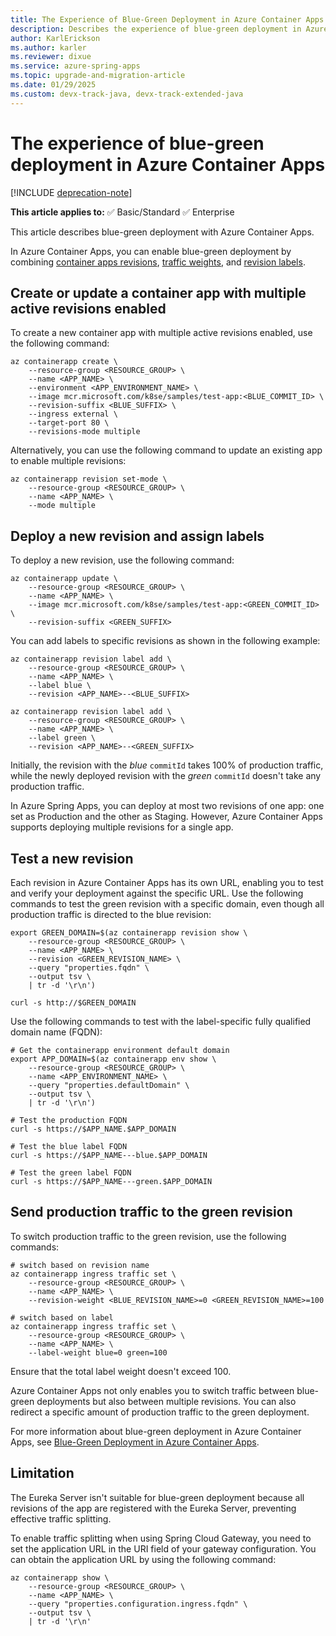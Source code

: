 ```yaml
---
title: The Experience of Blue-Green Deployment in Azure Container Apps
description: Describes the experience of blue-green deployment in Azure Container Apps.
author: KarlErickson
ms.author: karler
ms.reviewer: dixue
ms.service: azure-spring-apps
ms.topic: upgrade-and-migration-article
ms.date: 01/29/2025
ms.custom: devx-track-java, devx-track-extended-java
---
```


# The experience of blue-green deployment in Azure Container Apps

[!INCLUDE [deprecation-note](../includes/deprecation-note.md)]

**This article applies to:** ✅ Basic/Standard ✅ Enterprise

This article describes blue-green deployment with Azure Container Apps.

In Azure Container Apps, you can enable blue-green deployment by combining [container apps revisions](../../container-apps/revisions.md), [traffic weights](../../container-apps/traffic-splitting.md), and [revision labels](../../container-apps/revisions.md#labels).

## Create or update a container app with multiple active revisions enabled

To create a new container app with multiple active revisions enabled, use the following command:

```azurecli
az containerapp create \
    --resource-group <RESOURCE_GROUP> \
    --name <APP_NAME> \
    --environment <APP_ENVIRONMENT_NAME> \
    --image mcr.microsoft.com/k8se/samples/test-app:<BLUE_COMMIT_ID> \
    --revision-suffix <BLUE_SUFFIX> \
    --ingress external \
    --target-port 80 \
    --revisions-mode multiple
```

Alternatively, you can use the following command to update an existing app to enable multiple revisions:

```azurecli
az containerapp revision set-mode \
    --resource-group <RESOURCE_GROUP> \
    --name <APP_NAME> \
    --mode multiple
```

## Deploy a new revision and assign labels

To deploy a new revision, use the following command:

```azurecli
az containerapp update \
    --resource-group <RESOURCE_GROUP> \
    --name <APP_NAME> \
    --image mcr.microsoft.com/k8se/samples/test-app:<GREEN_COMMIT_ID> \
    --revision-suffix <GREEN_SUFFIX>
```

You can add labels to specific revisions as shown in the following example:

```azurecli
az containerapp revision label add \
    --resource-group <RESOURCE_GROUP> \
    --name <APP_NAME> \
    --label blue \
    --revision <APP_NAME>--<BLUE_SUFFIX>

az containerapp revision label add \
    --resource-group <RESOURCE_GROUP> \
    --name <APP_NAME> \
    --label green \
    --revision <APP_NAME>--<GREEN_SUFFIX>
```

Initially, the revision with the *blue* `commitId` takes 100% of production traffic, while the newly deployed revision with the *green* `commitId` doesn't take any production traffic.

In Azure Spring Apps, you can deploy at most two revisions of one app: one set as Production and the other as Staging. However, Azure Container Apps supports deploying multiple revisions for a single app.

## Test a new revision

Each revision in Azure Container Apps has its own URL, enabling you to test and verify your deployment against the specific URL. Use the following commands to test the green revision with a specific domain, even though all production traffic is directed to the blue revision:

```azurecli
export GREEN_DOMAIN=$(az containerapp revision show \
    --resource-group <RESOURCE_GROUP> \
    --name <APP_NAME> \
    --revision <GREEN_REVISION_NAME> \
    --query "properties.fqdn" \
    --output tsv \
    | tr -d '\r\n')

curl -s http://$GREEN_DOMAIN
```

Use the following commands to test with the label-specific fully qualified domain name (FQDN):

```azurecli
# Get the containerapp environment default domain
export APP_DOMAIN=$(az containerapp env show \
    --resource-group <RESOURCE_GROUP> \
    --name <APP_ENVIRONMENT_NAME> \
    --query "properties.defaultDomain" \
    --output tsv \
    | tr -d '\r\n')

# Test the production FQDN
curl -s https://$APP_NAME.$APP_DOMAIN

# Test the blue label FQDN
curl -s https://$APP_NAME---blue.$APP_DOMAIN

# Test the green label FQDN
curl -s https://$APP_NAME---green.$APP_DOMAIN
```

## Send production traffic to the green revision

To switch production traffic to the green revision, use the following commands:

```azurecli
# switch based on revision name
az containerapp ingress traffic set \
    --resource-group <RESOURCE_GROUP> \
    --name <APP_NAME> \
    --revision-weight <BLUE_REVISION_NAME>=0 <GREEN_REVISION_NAME>=100

# switch based on label
az containerapp ingress traffic set \
    --resource-group <RESOURCE_GROUP> \
    --name <APP_NAME> \
    --label-weight blue=0 green=100
```

Ensure that the total label weight doesn't exceed 100.

Azure Container Apps not only enables you to switch traffic between blue-green deployments but also between multiple revisions. You can also redirect a specific amount of production traffic to the green deployment.

For more information about blue-green deployment in Azure Container Apps, see [Blue-Green Deployment in Azure Container Apps](../../container-apps/blue-green-deployment.md).

## Limitation

The Eureka Server isn't suitable for blue-green deployment because all revisions of the app are registered with the Eureka Server, preventing effective traffic splitting.

To enable traffic splitting when using Spring Cloud Gateway, you need to set the application URL in the URI field of your gateway configuration. You can obtain the application URL by using the following command:

```azurecli
az containerapp show \
    --resource-group <RESOURCE_GROUP> \
    --name <APP_NAME> \
    --query "properties.configuration.ingress.fqdn" \
    --output tsv \
    | tr -d '\r\n'
```
